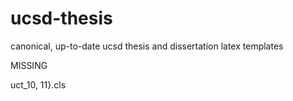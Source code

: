 # ucsd-thesis
canonical, up-to-date ucsd thesis and dissertation latex templates

MISSING

uct_10, 11}.cls

